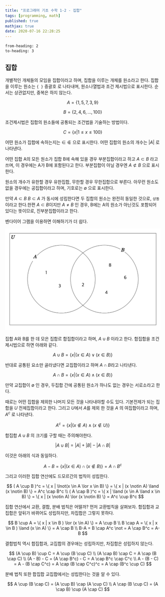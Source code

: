 ```yaml
---
title: "프로그래머 기초 수학 1-2 - 집합"
tags: [programming, math]
published: true
mathjax: true
date: 2020-07-16 22:28:25
---
```


```toc
from-heading: 2
to-heading: 3
```

## 집합

개별적인 개체들의 모임을 집합이라고 하며, 집합을 이루는 개체를 원소라고 한다. 집합을 이루는 원소는 `{ }` 중괄호 로 나타내며, 원소나열법과 조건 제시법으로 표시한다. 순서는 상관없지만, 중복은 하지 않는다.

$$
A = \{ 1, 5, 7, 3, 9 \}
$$

$$
B = \{ 2, 4, 6, \ldots, 100 \}
$$

조건제시법은 집합의 원소들에 공통되는 조건법을 기술하는 방법이다.

$$
C = \{ x | 1 \leq x \leq 100 \}
$$

어떤 원소가 집합에 속하는지는 $\in$ $\notin$ 으로 표시한다. 어떤 집합의 원소의 개수는 $| A |$ 로 나타낸다.

어떤 집합 A의 모든 원소가 집합 B에 속해 있을 경우 부분집합이라고 하고 $A \subset B$ 라고 쓰며, 이 경우에는 A가 B에 포함된다고 한다. 부분집합이 아닐 경우엔 $A \not\subset B$ 으로 표시한다.

원소의 개수가 유한할 경우 유한집합, 무한할 경우 무한집합으로 부른다. 아무런 원소도 없을 경우에는 공집합이라고 하며, 기호로는 $\emptyset$ 으로 표시한다.

만약 $A \subset B$ $B \subset A$ 가 동시에 성립한다면 두 집합의 원소는 완전히 동일한 것으로, `상동`이라고 한다.한편 $A \subset B$이지만 $A \neq B$ 인 경우, B에는 A의 원소가 아닌것도 포함되어 있다는 뜻이므로, 진부분집합이라고 한다.

벤다이어 그램을 이용하면 이해하기가 더 쉽다.

![venn](images/venn1.png)

집합 A와 B를 한 데 모은 집합르 합집합이라고 하며, $A \cup B$ 이라고 한다. 합집합을 조건제시법으로 하면 아래와 같다.

$$
A \cup B = \{ x | (x \in A) \lor (x \in B) \}
$$

반대로 공통된 요소만 골라냈다면 교집합이라고 하며 $A \cap B$라고 나타낸다.

$$
A \cap B = \{ x | (x \in A) \land (x \in B) \}
$$

만약 교집합이 $\emptyset$ 인 경우, 두집합 간에 공통된 원소가 하나도 없는 경우는 서로소라고 한다.

때로는 어떤 집합을 제외한 나머지 모든 것을 나타내야할 수도 있다. 기본전제가 되는 집합을 $U$ 전체집합이라고 한다. 그리고 $U$에서 $A$를 제외 한 것을 $A$ 의 여집합이라고 하며, $A^c$ 로 나타낸다.

$$
A^c = \{ x | (x \notin A) \land (x \notin U) \}
$$

합집합 $A \cup B$ 의 크기를 구할 때는 주의해야한다.

$$
|A \cup B| = |A| + |B| - | A \cap B |
$$

이것은 아래의 식과 동일하다.

$$
A - B = \{ x | (x \in A) \cap (x \notin B) \} = A \cap B^c
$$

그리고 이러한 집합 연산에도 드모르간의 법칙이 성립한다.

$$
( A \cup B )^c = \{ x | \lnot(x \in A \lor x \in B) \} = \{ x | (x \notin A) \land (x \notin B) \} = A^c \cap B^c
\\
( A \cap B )^c = \{ x | \land (x \in A \land x \in B) \} = \{ x | (x \notin A) \lor (x \notin B) \} = A^c \cup B^c
$$

집합 연산에서 교환, 결합, 분배 법칙은 어떨까? 먼저 교환법칙을 살펴보자. 합집합과 교집합은 앞뒤가 바뀌어도 성립하지만, 차집합은 그렇지 못하다.

$$
B \cup A = \{ x | x \in B ) \lor (x \in A) \} = A \cup B
\\
B \cap A = \{ x | x \in B ) \land (x \in A) \} = A \cap B
\\
B-A = B \cap A^c \not = A \cap B^c = A-B
$$

결합법칙 역시 합집합과, 교집합의 경우애는 성립하지만, 차집합은 성립하지 않는다.

$$
(A \cup B) \cup C = A \cup (B \cup C)
\\
(A \cap B) \cap C = A \cap (B \cap C)
\\
(A - B) - C = (A \cap B^c) - C = A \cap B^c \cap C^c
\\
A - (B - C) = A - (B \cap C^c) = A \cap (B \cap C^c)^c = A \cap (B^c \cup C)
$$

분배 법칙 또한 합집합 교집합에서는 성립한다는 것을 알 수 있다.

$$
A \cup (B \cap C) = (A \cup B) \cap (A \cup C)
\\
A \cap (B \cup C) = (A \cap B) \cup (A \cap C)
$$
